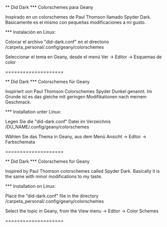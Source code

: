 ** Did Dark
*** Colorschemes para Geany

Inspirado en un colorschemes de Paul Thomson llamado Spyder Dark.
Basicamente es el mismo con pequeñas modificaciones a mi gusto.

*** Instalación en Linux:

Colocar el archivo "did-dark.conf" en el directorio /carpeta_personal/.config/geany/colorschemes

Seleccionar el tema en Geany, desde el menú Ver -> Editor -> Esquemas de color

====================

** Did Dark
*** Colorschemes für Geany

Inspiriert von Paul Thomson Colorschemes Spyder Dunkel genannt.
Im Grunde ist es das gleiche mit geringen Modifikationen nach meinem Geschmack.

*** Installation unter Linux:

Legen Sie die "did-dark.conf" Datei im Verzeichnis /DU_NAME/.config/geany/colorschemes

Wählen Sie das Thema in Geany, aus dem Menü Ansicht -> Editor -> Farbschemata

====================


** Did Dark
*** Colorschemes for Geany

Inspired by Paul Thomson colorschemes called Spyder Dark.
Basically it is the same with minor modifications to my taste.

*** Installation on Linux:

Place the "did-dark.conf" file in the directory /carpeta_personal/.config/geany/colorschemes

Select the topic in Geany, from the View menu -> Editor -> Color Schemes

====================



